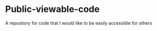 Public-viewable-code
====================

A repository for code that I would like to be easily accessible for others